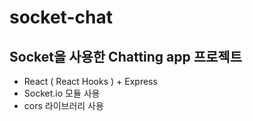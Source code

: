 # socket-chat
## Socket을 사용한 Chatting app 프로젝트
+ React ( React Hooks ) + Express
+ Socket.io 모듈 사용
+ cors 라이브러리 사용
